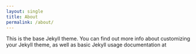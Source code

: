 ```yaml
---
layout: single
title: About
permalink: /about/
---
```


This is the base Jekyll theme. You can find out more info about customizing your Jekyll theme, as well as basic Jekyll usage documentation at 
